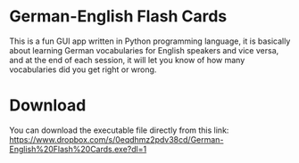 # German-English Flash Cards 
This is a fun GUI app written in Python programming language, it is basically about learning German vocabularies for English speakers and vice versa, and at the end of each session, it will let you know of how many vocabularies did you get right or wrong.

# Download
You can download the executable file directly from this link: https://www.dropbox.com/s/0eqdhmz2pdv38cd/German-English%20Flash%20Cards.exe?dl=1
